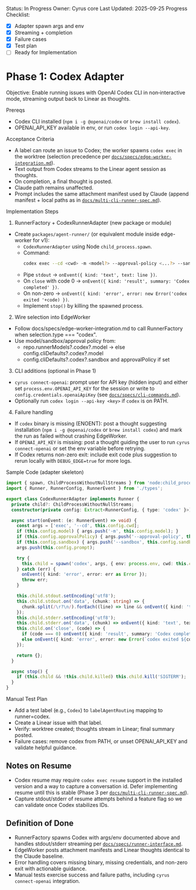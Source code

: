 Status: In Progress
Owner: Cyrus core
Last Updated: 2025-09-25
Progress Checklist:
- [x] Adapter spawn args and env
- [x] Streaming + completion
- [x] Failure cases
- [x] Test plan
- [ ] Ready for Implementation

# Phase 1: Codex Adapter

Objective: Enable running issues with OpenAI Codex CLI in non‑interactive mode, streaming output back to Linear as thoughts.

Prereqs
- Codex CLI installed (`npm i -g @openai/codex` or `brew install codex`).
- OPENAI_API_KEY available in env, or run `codex login --api-key`.

Acceptance Criteria
- A label can route an issue to Codex; the worker spawns `codex exec` in the worktree (selection precedence per [`docs/specs/edge-worker-integration.md`](edge-worker-integration.md)).
- Text output from Codex streams to the Linear agent session as thoughts.
- On completion, a final thought is posted.
- Claude path remains unaffected.
- Prompt includes the same attachment manifest used by Claude (append manifest + local paths as in [`docs/multi-cli-runner-spec.md`](../multi-cli-runner-spec.md)).

Implementation Steps

1) RunnerFactory + CodexRunnerAdapter (new package or module)

- Create `packages/agent-runner/` (or equivalent module inside edge-worker for v1):
  - `CodexRunnerAdapter` using Node `child_process.spawn`.
  - Command:
    ```sh
    codex exec --cd <cwd> -m <model?> --approval-policy <...?> --sandbox <...?> "<prompt>"
    ```
  - Pipe `stdout` → `onEvent({ kind: 'text', text: line })`.
  - On `close` with code 0 → `onEvent({ kind: 'result', summary: 'Codex completed' })`.
  - On non-zero → `onEvent({ kind: 'error', error: new Error('codex exited '+code) })`.
  - Implement `stop()` by killing the spawned process.

2) Wire selection into EdgeWorker

- Follow docs/specs/edge-worker-integration.md to call RunnerFactory when selection.type === "codex".
- Use model/sandbox/approval policy from:
  - repo.runnerModels?.codex?.model → else config.cliDefaults?.codex?.model
  - config.cliDefaults?.codex?.sandbox and approvalPolicy if set

3) CLI additions (optional in Phase 1)

- `cyrus connect-openai`: prompt user for API key (hidden input) and either set `process.env.OPENAI_API_KEY` for the session or write to `config.credentials.openaiApiKey` (see [`docs/specs/cli-commands.md`](cli-commands.md)).
- Optionally run `codex login --api-key <key>` if `codex` is on PATH.

4) Failure handling

- If `codex` binary is missing (ENOENT): post a thought suggesting installation (`npm i -g @openai/codex` or `brew install codex`) and mark the run as failed without crashing EdgeWorker.
- If `OPENAI_API_KEY` is missing: post a thought guiding the user to run `cyrus connect-openai` or set the env variable before retrying.
- If Codex returns non-zero exit: include exit code plus suggestion to rerun locally with `DEBUG_EDGE=true` for more logs.

Sample Code (adapter skeleton)

```ts
import { spawn, ChildProcessWithoutNullStreams } from 'node:child_process';
import { Runner, RunnerConfig, RunnerEvent } from './types';

export class CodexRunnerAdapter implements Runner {
  private child?: ChildProcessWithoutNullStreams;
  constructor(private config: Extract<RunnerConfig, { type: 'codex' }>) {}

  async start(onEvent: (e: RunnerEvent) => void) {
    const args = ['exec', '--cd', this.config.cwd];
    if (this.config.model) { args.push('-m', this.config.model); }
    if (this.config.approvalPolicy) { args.push('--approval-policy', this.config.approvalPolicy); }
    if (this.config.sandbox) { args.push('--sandbox', this.config.sandbox); }
    args.push(this.config.prompt);

    try {
      this.child = spawn('codex', args, { env: process.env, cwd: this.config.cwd });
    } catch (err) {
      onEvent({ kind: 'error', error: err as Error });
      throw err;
    }

    this.child.stdout.setEncoding('utf8');
    this.child.stdout.on('data', (chunk: string) => {
      chunk.split(/\r?\n/).forEach((line) => line && onEvent({ kind: 'text', text: line }));
    });
    this.child.stderr.setEncoding('utf8');
    this.child.stderr.on('data', (chunk) => onEvent({ kind: 'text', text: chunk }));
    this.child.on('close', (code) => {
      if (code === 0) onEvent({ kind: 'result', summary: 'Codex completed' });
      else onEvent({ kind: 'error', error: new Error(`codex exited ${code}`) });
    });

    return {};
  }

  async stop() {
    if (this.child && !this.child.killed) this.child.kill('SIGTERM');
  }
}
```

Manual Test Plan
- Add a test label (e.g., `Codex`) to `labelAgentRouting` mapping to runner=codex.
- Create a Linear issue with that label.
- Verify: worktree created; thoughts stream in Linear; final summary posted.
- Failure cases: remove codex from PATH, or unset OPENAI_API_KEY and validate helpful guidance.

## Notes on Resume
- Codex resume may require `codex exec resume` support in the installed version and a way to capture a conversation id. Defer implementing resume until this is stable (Phase 3 per [`docs/multi-cli-runner-spec.md`](../multi-cli-runner-spec.md)).
- Capture stdout/stderr of resume attempts behind a feature flag so we can validate once Codex stabilizes IDs.

## Definition of Done

- RunnerFactory spawns Codex with args/env documented above and handles stdout/stderr streaming per [`docs/specs/runner-interface.md`](runner-interface.md).
- EdgeWorker posts attachment manifests and Linear thoughts identical to the Claude baseline.
- Error handling covers missing binary, missing credentials, and non-zero exit with actionable guidance.
- Manual tests exercise success and failure paths, including `cyrus connect-openai` integration.

